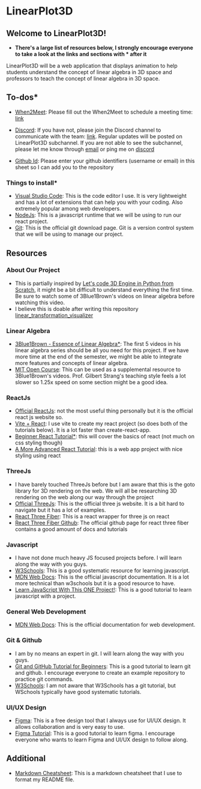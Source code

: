# LinearPlot3D

## Welcome to LinearPlot3D!

- **There's a large list of resources below, I strongly encourage everyone to take a look at the links and sections with * after it**

LinearPlot3D will be a web application that displays animation to help students understand the concept of linear algebra in 3D space and professors to teach the concept of linear algebra in 3D space.

## To-dos*

- [When2Meet](https://www.when2meet.com/?26617191-R95VN): Please fill out the When2Meet to schedule a meeting time: [link](https://www.when2meet.com/?26617191-R95VN)

- [Discord](https://discord.gg/2urgCZG3): If you have not, please join the Discord channel to communicate with the team: [link](https://discord.gg/2urgCZG3). Regular updates will be posted on LinearPlot3D subchannel. If you are not able to see the subchannel, please let me know through [email](mailto:txe4sf@virginia.edu) or ping me on [discord](https://discord.gg/2urgCZG3)

- [Github Id](https://docs.google.com/spreadsheets/d/1N01t0VxGgPnkvdzV705SZzFz5FtR2-6shu2m27PyfbA/edit?usp=sharing): Please enter your github identifiers (username or email) in this sheet so I can add you to the repository

### Things to install*
- [Visual Studio Code](https://code.visualstudio.com/): This is the code editor I use. It is very lightweight and has a lot of extensions that can help you with your coding. Also extremely popular among web developers.
- [NodeJs](https://nodejs.org/en): This is a javascript runtime that we will be using to run our react project.
- [Git](https://git-scm.com/downloads): This is the official git download page. Git is a version control system that we will be using to manage our project.

## Resources

### About Our Project
- This is partially inspired by [Let's code 3D Engine in Python from Scratch](https://www.youtube.com/watch?v=M_Hx0g5vFko&list=WL&index=17), it might be a bit difficult to understand everything the first time. Be sure to watch some of 3Blue1Brown's videos on linear algebra before watching this video.
- I believe this is doable after writing this repository [linear_transformation_visualizer](https://github.com/YuDavidCao/linear_transformation_visualizer)

### Linear Algebra
- [3Blue1Brown - Essence of Linear Algebra*](https://www.youtube.com/playlist?list=PLZHQObOWTQDPD3MizzM2xVFitgF8hE_ab): The first 5 videos in his linear algebra series should be all you need for this project. If we have more time at the end of the semester, we might be able to integrate more features and concepts of linear algebra.
- [MIT Open Course](https://ocw.mit.edu/courses/18-06-linear-algebra-spring-2010/): This can be used as a supplemental resource to 3Blue1Brown's videos. Prof. Gilbert Strang's teaching style feels a lot slower so 1.25x speed on some section might be a good idea.

### ReactJs
- [Official ReactJs](https://react.dev/): not the most useful thing personally but it is the official react js website so.
- [Vite + React](https://vitejs.dev/guide/): I use vite to create my react project (so does both of the tutorials below). It is a lot faster than create-react-app.
- [Beginner React Tutorial*](https://www.youtube.com/watch?v=SqcY0GlETPk&t=4251s&pp=ygUOcmVhY3QgdHV0b3JpYWw%3D): this will cover the basics of react (not much on css styling though)
- [A More Advanced React Tutorial](https://www.youtube.com/watch?v=LDB4uaJ87e0): this is a web app project with nice styling using react

### ThreeJs
- I have barely touched ThreeJs before but I am aware that this is the goto library for 3D rendering on the web. We will all be researching 3D rendering on the web along our way through the project
- [Official ThreeJs](https://threejs.org/): This is the official three js website. It is a bit hard to navigate but it has a lot of examples.
- [React Three Fiber](https://r3f.docs.pmnd.rs/getting-started/introduction): This is a react wrapper for three js on react
- [React Three Fiber Github](https://github.com/pmndrs/react-three-fiber): The official github page for react three fiber contains a good amount of docs and tutorials

### Javascript
- I have not done much heavy JS focused projects before. I will learn along the way with you guys.
- [W3Schools](https://www.w3schools.com/js/): This is a good systematic resource for learning javascript.
- [MDN Web Docs](https://developer.mozilla.org/en-US/docs/Web/JavaScript): This is the official javascript documentation. It is a lot more technical than w3schools but it is a good resource to have.
- [Learn JavaScript With This ONE Project!](https://www.youtube.com/watch?v=E3XxeE7NF30): This is a good tutorial to learn javascript with a project.

### General Web Development
- [MDN Web Docs](https://developer.mozilla.org/en-US/docs/Web): This is the official documentation for web development.

### Git & Github
- I am by no means an expert in git. I will learn along the way with you guys.
- [Git and GitHub Tutorial for Beginners](https://www.youtube.com/watch?v=tRZGeaHPoaw): This is a good tutorial to learn git and github. I encourage everyone to create an example repository to practice git commands.
- [W3Schools](https://www.w3schools.com/git): I am not aware that W3Schools has a git tutorial, but WSchools typically have good systematic tutorials.

### UI/UX Design
- [Figma](https://www.figma.com/): This is a free design tool that I always use for UI/UX design. It allows collaboration and is very easy to use.
- [Figma Tutorial](https://www.youtube.com/watch?v=ezldKx-jPag): This is a good tutorial to learn figma. I encourage everyone who wants to learn Figma and UI/UX design to follow along.

## Additional
- [Markdown Cheatsheet](https://www.markdownguide.org/cheat-sheet/): This is a markdown cheatsheet that I use to format my README file.


